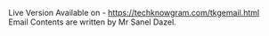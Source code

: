 Live Version Available on - https://techknowgram.com/tkgemail.html<br>
Email Contents are written by Mr Sanel Dazel.
